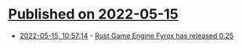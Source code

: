 # [Published on 2022-05-15](index.md)

* [2022-05-15, 10:57:14](https://news.ycombinator.com/item?id=31386739) - [Rust Game Engine Fyrox has released 0.25](https://fyrox.rs/blog/post/feature-highlights-0-25/)
